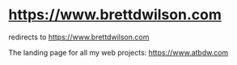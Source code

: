 # https://www.brettdwilson.com

redirects to https://www.brettdwilson.com

The landing page for all my web projects: https://www.atbdw.com
